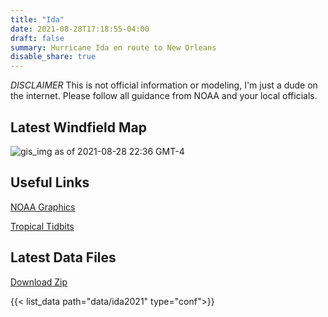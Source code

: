 ```yaml
---
title: "Ida"
date: 2021-08-28T17:18:55-04:00
draft: false
summary: Hurricane Ida en route to New Orleans
disable_share: true
---
```

*DISCLAIMER* This is not official information or modeling, I'm just a dude on the internet.  Please follow all guidance from NOAA and your local officials.

## Latest Windfield Map
![gis_img](https://storage.googleapis.com/godin_hurricane_data/ida2021/ida2021_2021-08-28.png)
as of 2021-08-28 22:36 GMT-4

## Useful Links
[NOAA Graphics](https://www.nhc.noaa.gov/refresh/graphics_at4+shtml/154856.shtml?mltoa34#contents)


[Tropical Tidbits](https://www.tropicaltidbits.com/storminfo/)

## Latest Data Files
[Download Zip](https://storage.googleapis.com/godin_hurricane_data/ida2021/ida2021_100x100_2021-08-28.zip)

{{< list_data path="data/ida2021" type="conf">}}
